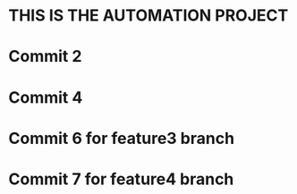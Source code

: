 # THIS IS THE AUTOMATION PROJECT


# Commit 2

# Commit 4

# Commit 6 for feature3 branch

# Commit 7 for feature4 branch
